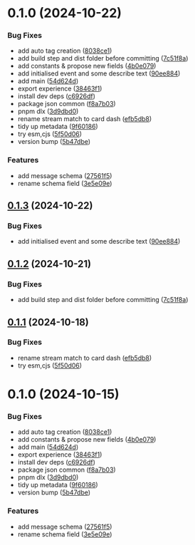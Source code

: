 # 0.1.0 (2024-10-22)


### Bug Fixes

* add auto tag creation ([8038ce1](https://github.com/leehong0704/stream-cimu-games-integration/commit/8038ce13fcd255db672cf4c3294c4f3fdbd856a9))
* add build step and dist folder before committing ([7c51f8a](https://github.com/leehong0704/stream-cimu-games-integration/commit/7c51f8a88665d6d96e2a0947d3132378ddd6a7ef))
* add constants & propose new fields ([4b0e079](https://github.com/leehong0704/stream-cimu-games-integration/commit/4b0e079d573508981ed62795691201150b39301d))
* add initialised event and some describe text ([90ee884](https://github.com/leehong0704/stream-cimu-games-integration/commit/90ee884ccf71bc6df099c96de82eca2d80616a5a))
* add main ([54d624d](https://github.com/leehong0704/stream-cimu-games-integration/commit/54d624dd6adc12c3da1e156fc9bc7dc51a0f799c))
* export experience ([38463f1](https://github.com/leehong0704/stream-cimu-games-integration/commit/38463f13c69d85353fa7be90cc9fe0a45a13dbbb))
* install dev deps ([c6926df](https://github.com/leehong0704/stream-cimu-games-integration/commit/c6926df6d45fd768aa31c9ec9d065e85c546816f))
* package json common ([f8a7b03](https://github.com/leehong0704/stream-cimu-games-integration/commit/f8a7b036710619de75a4f207674b983230035fff))
* pnpm dlx ([3d9dbd0](https://github.com/leehong0704/stream-cimu-games-integration/commit/3d9dbd05838ac10440e137b6e73dcb917f4f288b))
* rename stream match to card dash ([efb5db8](https://github.com/leehong0704/stream-cimu-games-integration/commit/efb5db8bdacfd3fac231c0e54ff56dda1b7f3a68))
* tidy up metadata ([9f60186](https://github.com/leehong0704/stream-cimu-games-integration/commit/9f60186098c67baee791b55a71938aac24ad03ab))
* try esm,cjs ([5f50d06](https://github.com/leehong0704/stream-cimu-games-integration/commit/5f50d0624fe7db6dde46550bbbd90a634a7c27cc))
* version bump ([5b47dbe](https://github.com/leehong0704/stream-cimu-games-integration/commit/5b47dbe7034826ea15003133b7b9c2021e876078))


### Features

* add message schema ([27561f5](https://github.com/leehong0704/stream-cimu-games-integration/commit/27561f5b2399ae37f4923b3a37f9fe5b9773c0fc))
* rename schema field ([3e5e09e](https://github.com/leehong0704/stream-cimu-games-integration/commit/3e5e09e9299d276ed051ec227f6df041e9cf59f9))



## [0.1.3](https://github.com/stream-dev-41/stream-cimu-games-integration/compare/v0.1.2...v0.1.3) (2024-10-22)


### Bug Fixes

* add initialised event and some describe text ([90ee884](https://github.com/stream-dev-41/stream-cimu-games-integration/commit/90ee884ccf71bc6df099c96de82eca2d80616a5a))



## [0.1.2](https://github.com/stream-dev-41/stream-cimu-games-integration/compare/v0.1.1...v0.1.2) (2024-10-21)


### Bug Fixes

* add build step and dist folder before committing ([7c51f8a](https://github.com/stream-dev-41/stream-cimu-games-integration/commit/7c51f8a88665d6d96e2a0947d3132378ddd6a7ef))



## [0.1.1](https://github.com/stream-dev-41/stream-cimu-games-integration/compare/v0.1.0...v0.1.1) (2024-10-18)


### Bug Fixes

* rename stream match to card dash ([efb5db8](https://github.com/stream-dev-41/stream-cimu-games-integration/commit/efb5db8bdacfd3fac231c0e54ff56dda1b7f3a68))
* try esm,cjs ([5f50d06](https://github.com/stream-dev-41/stream-cimu-games-integration/commit/5f50d0624fe7db6dde46550bbbd90a634a7c27cc))



# 0.1.0 (2024-10-15)


### Bug Fixes

* add auto tag creation ([8038ce1](https://github.com/stream-dev-41/stream-cimu-games-integration/commit/8038ce13fcd255db672cf4c3294c4f3fdbd856a9))
* add constants & propose new fields ([4b0e079](https://github.com/stream-dev-41/stream-cimu-games-integration/commit/4b0e079d573508981ed62795691201150b39301d))
* add main ([54d624d](https://github.com/stream-dev-41/stream-cimu-games-integration/commit/54d624dd6adc12c3da1e156fc9bc7dc51a0f799c))
* export experience ([38463f1](https://github.com/stream-dev-41/stream-cimu-games-integration/commit/38463f13c69d85353fa7be90cc9fe0a45a13dbbb))
* install dev deps ([c6926df](https://github.com/stream-dev-41/stream-cimu-games-integration/commit/c6926df6d45fd768aa31c9ec9d065e85c546816f))
* package json common ([f8a7b03](https://github.com/stream-dev-41/stream-cimu-games-integration/commit/f8a7b036710619de75a4f207674b983230035fff))
* pnpm dlx ([3d9dbd0](https://github.com/stream-dev-41/stream-cimu-games-integration/commit/3d9dbd05838ac10440e137b6e73dcb917f4f288b))
* tidy up metadata ([9f60186](https://github.com/stream-dev-41/stream-cimu-games-integration/commit/9f60186098c67baee791b55a71938aac24ad03ab))
* version bump ([5b47dbe](https://github.com/stream-dev-41/stream-cimu-games-integration/commit/5b47dbe7034826ea15003133b7b9c2021e876078))


### Features

* add message schema ([27561f5](https://github.com/stream-dev-41/stream-cimu-games-integration/commit/27561f5b2399ae37f4923b3a37f9fe5b9773c0fc))
* rename schema field ([3e5e09e](https://github.com/stream-dev-41/stream-cimu-games-integration/commit/3e5e09e9299d276ed051ec227f6df041e9cf59f9))



